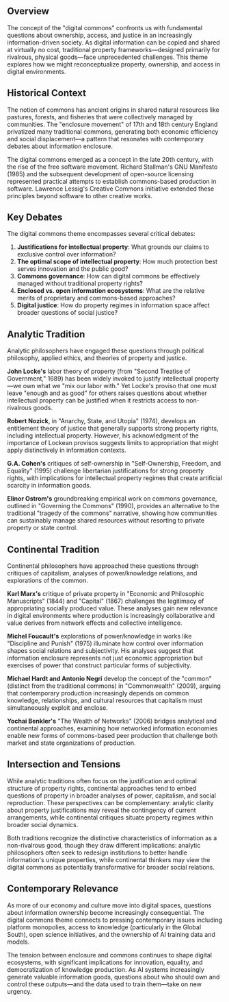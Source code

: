 ## Overview

The concept of the "digital commons" confronts us with fundamental questions about ownership, access, and justice in an increasingly information-driven society. As digital information can be copied and shared at virtually no cost, traditional property frameworks—designed primarily for rivalrous, physical goods—face unprecedented challenges. This theme explores how we might reconceptualize property, ownership, and access in digital environments.

## Historical Context

The notion of commons has ancient origins in shared natural resources like pastures, forests, and fisheries that were collectively managed by communities. The "enclosure movement" of 17th and 18th century England privatized many traditional commons, generating both economic efficiency and social displacement—a pattern that resonates with contemporary debates about information enclosure.

The digital commons emerged as a concept in the late 20th century, with the rise of the free software movement. Richard Stallman's GNU Manifesto (1985) and the subsequent development of open-source licensing represented practical attempts to establish commons-based production in software. Lawrence Lessig's Creative Commons initiative extended these principles beyond software to other creative works.

## Key Debates

The digital commons theme encompasses several critical debates:

1.  **Justifications for intellectual property**: What grounds our claims to exclusive control over information?
2.  **The optimal scope of intellectual property**: How much protection best serves innovation and the public good?
3.  **Commons governance**: How can digital commons be effectively managed without traditional property rights?
4.  **Enclosed vs. open information ecosystems**: What are the relative merits of proprietary and commons-based approaches?
5.  **Digital justice**: How do property regimes in information space affect broader questions of social justice?

## Analytic Tradition

Analytic philosophers have engaged these questions through political philosophy, applied ethics, and theories of property and justice.

**John Locke's** labor theory of property (from "Second Treatise of Government," 1689) has been widely invoked to justify intellectual property—we own what we "mix our labor with." Yet Locke's proviso that one must leave "enough and as good" for others raises questions about whether intellectual property can be justified when it restricts access to non-rivalrous goods.

**Robert Nozick**, in "Anarchy, State, and Utopia" (1974), develops an entitlement theory of justice that generally supports strong property rights, including intellectual property. However, his acknowledgment of the importance of Lockean provisos suggests limits to appropriation that might apply distinctively in information contexts.

**G.A. Cohen's** critiques of self-ownership in "Self-Ownership, Freedom, and Equality" (1995) challenge libertarian justifications for strong property rights, with implications for intellectual property regimes that create artificial scarcity in information goods.

**Elinor Ostrom's** groundbreaking empirical work on commons governance, outlined in "Governing the Commons" (1990), provides an alternative to the traditional "tragedy of the commons" narrative, showing how communities can sustainably manage shared resources without resorting to private property or state control.

## Continental Tradition

Continental philosophers have approached these questions through critiques of capitalism, analyses of power/knowledge relations, and explorations of the common.

**Karl Marx's** critique of private property in "Economic and Philosophic Manuscripts" (1844) and "Capital" (1867) challenges the legitimacy of appropriating socially produced value. These analyses gain new relevance in digital environments where production is increasingly collaborative and value derives from network effects and collective intelligence.

**Michel Foucault's** explorations of power/knowledge in works like "Discipline and Punish" (1975) illuminate how control over information shapes social relations and subjectivity. His analyses suggest that information enclosure represents not just economic appropriation but exercises of power that construct particular forms of subjectivity.

**Michael Hardt and Antonio Negri** develop the concept of the "common" (distinct from the traditional commons) in "Commonwealth" (2009), arguing that contemporary production increasingly depends on common knowledge, relationships, and cultural resources that capitalism must simultaneously exploit and enclose.

**Yochai Benkler's** "The Wealth of Networks" (2006) bridges analytical and continental approaches, examining how networked information economies enable new forms of commons-based peer production that challenge both market and state organizations of production.

## Intersection and Tensions

While analytic traditions often focus on the justification and optimal structure of property rights, continental approaches tend to embed questions of property in broader analyses of power, capitalism, and social reproduction. These perspectives can be complementary: analytic clarity about property justifications may reveal the contingency of current arrangements, while continental critiques situate property regimes within broader social dynamics.

Both traditions recognize the distinctive characteristics of information as a non-rivalrous good, though they draw different implications: analytic philosophers often seek to redesign institutions to better handle information's unique properties, while continental thinkers may view the digital commons as potentially transformative for broader social relations.

## Contemporary Relevance

As more of our economy and culture move into digital spaces, questions about information ownership become increasingly consequential. The digital commons theme connects to pressing contemporary issues including platform monopolies, access to knowledge (particularly in the Global South), open science initiatives, and the ownership of AI training data and models.

The tension between enclosure and commons continues to shape digital ecosystems, with significant implications for innovation, equality, and democratization of knowledge production. As AI systems increasingly generate valuable information goods, questions about who should own and control these outputs—and the data used to train them—take on new urgency.